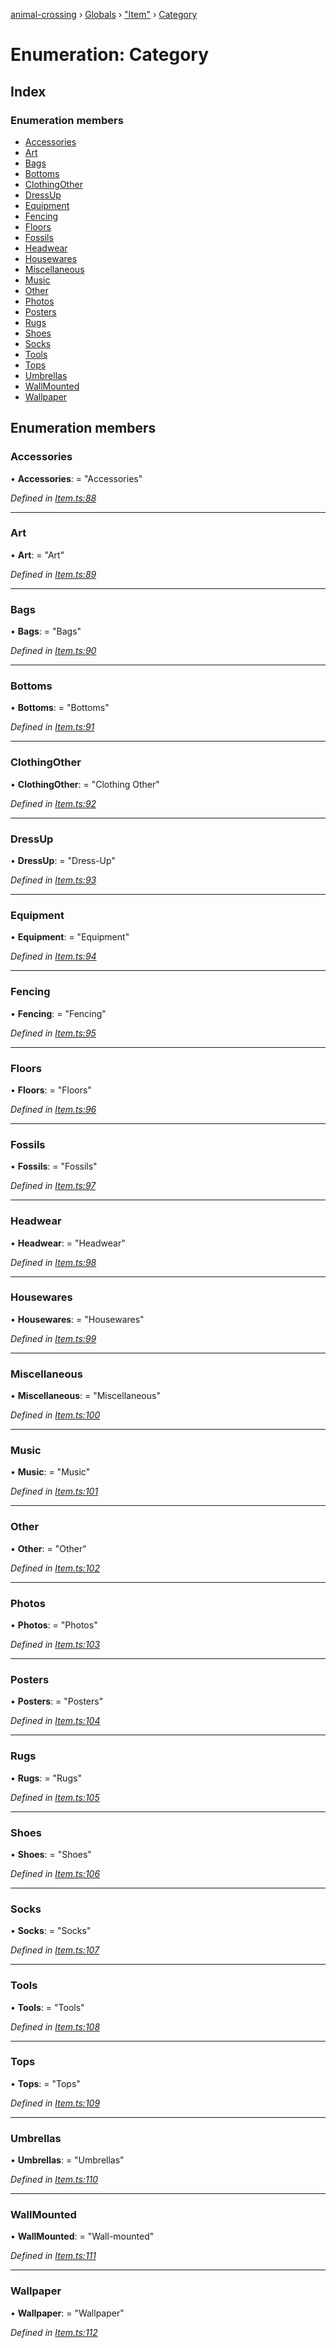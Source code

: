 [animal-crossing](../README.md) › [Globals](../globals.md) › ["Item"](../modules/_item_.md) › [Category](_item_.category.md)

# Enumeration: Category

## Index

### Enumeration members

* [Accessories](_item_.category.md#accessories)
* [Art](_item_.category.md#art)
* [Bags](_item_.category.md#bags)
* [Bottoms](_item_.category.md#bottoms)
* [ClothingOther](_item_.category.md#clothingother)
* [DressUp](_item_.category.md#dressup)
* [Equipment](_item_.category.md#equipment)
* [Fencing](_item_.category.md#fencing)
* [Floors](_item_.category.md#floors)
* [Fossils](_item_.category.md#fossils)
* [Headwear](_item_.category.md#headwear)
* [Housewares](_item_.category.md#housewares)
* [Miscellaneous](_item_.category.md#miscellaneous)
* [Music](_item_.category.md#music)
* [Other](_item_.category.md#other)
* [Photos](_item_.category.md#photos)
* [Posters](_item_.category.md#posters)
* [Rugs](_item_.category.md#rugs)
* [Shoes](_item_.category.md#shoes)
* [Socks](_item_.category.md#socks)
* [Tools](_item_.category.md#tools)
* [Tops](_item_.category.md#tops)
* [Umbrellas](_item_.category.md#umbrellas)
* [WallMounted](_item_.category.md#wallmounted)
* [Wallpaper](_item_.category.md#wallpaper)

## Enumeration members

###  Accessories

• **Accessories**: = "Accessories"

*Defined in [Item.ts:88](https://github.com/Norviah/animal-crossing/blob/e332c53/module/types/Item.ts#L88)*

___

###  Art

• **Art**: = "Art"

*Defined in [Item.ts:89](https://github.com/Norviah/animal-crossing/blob/e332c53/module/types/Item.ts#L89)*

___

###  Bags

• **Bags**: = "Bags"

*Defined in [Item.ts:90](https://github.com/Norviah/animal-crossing/blob/e332c53/module/types/Item.ts#L90)*

___

###  Bottoms

• **Bottoms**: = "Bottoms"

*Defined in [Item.ts:91](https://github.com/Norviah/animal-crossing/blob/e332c53/module/types/Item.ts#L91)*

___

###  ClothingOther

• **ClothingOther**: = "Clothing Other"

*Defined in [Item.ts:92](https://github.com/Norviah/animal-crossing/blob/e332c53/module/types/Item.ts#L92)*

___

###  DressUp

• **DressUp**: = "Dress-Up"

*Defined in [Item.ts:93](https://github.com/Norviah/animal-crossing/blob/e332c53/module/types/Item.ts#L93)*

___

###  Equipment

• **Equipment**: = "Equipment"

*Defined in [Item.ts:94](https://github.com/Norviah/animal-crossing/blob/e332c53/module/types/Item.ts#L94)*

___

###  Fencing

• **Fencing**: = "Fencing"

*Defined in [Item.ts:95](https://github.com/Norviah/animal-crossing/blob/e332c53/module/types/Item.ts#L95)*

___

###  Floors

• **Floors**: = "Floors"

*Defined in [Item.ts:96](https://github.com/Norviah/animal-crossing/blob/e332c53/module/types/Item.ts#L96)*

___

###  Fossils

• **Fossils**: = "Fossils"

*Defined in [Item.ts:97](https://github.com/Norviah/animal-crossing/blob/e332c53/module/types/Item.ts#L97)*

___

###  Headwear

• **Headwear**: = "Headwear"

*Defined in [Item.ts:98](https://github.com/Norviah/animal-crossing/blob/e332c53/module/types/Item.ts#L98)*

___

###  Housewares

• **Housewares**: = "Housewares"

*Defined in [Item.ts:99](https://github.com/Norviah/animal-crossing/blob/e332c53/module/types/Item.ts#L99)*

___

###  Miscellaneous

• **Miscellaneous**: = "Miscellaneous"

*Defined in [Item.ts:100](https://github.com/Norviah/animal-crossing/blob/e332c53/module/types/Item.ts#L100)*

___

###  Music

• **Music**: = "Music"

*Defined in [Item.ts:101](https://github.com/Norviah/animal-crossing/blob/e332c53/module/types/Item.ts#L101)*

___

###  Other

• **Other**: = "Other"

*Defined in [Item.ts:102](https://github.com/Norviah/animal-crossing/blob/e332c53/module/types/Item.ts#L102)*

___

###  Photos

• **Photos**: = "Photos"

*Defined in [Item.ts:103](https://github.com/Norviah/animal-crossing/blob/e332c53/module/types/Item.ts#L103)*

___

###  Posters

• **Posters**: = "Posters"

*Defined in [Item.ts:104](https://github.com/Norviah/animal-crossing/blob/e332c53/module/types/Item.ts#L104)*

___

###  Rugs

• **Rugs**: = "Rugs"

*Defined in [Item.ts:105](https://github.com/Norviah/animal-crossing/blob/e332c53/module/types/Item.ts#L105)*

___

###  Shoes

• **Shoes**: = "Shoes"

*Defined in [Item.ts:106](https://github.com/Norviah/animal-crossing/blob/e332c53/module/types/Item.ts#L106)*

___

###  Socks

• **Socks**: = "Socks"

*Defined in [Item.ts:107](https://github.com/Norviah/animal-crossing/blob/e332c53/module/types/Item.ts#L107)*

___

###  Tools

• **Tools**: = "Tools"

*Defined in [Item.ts:108](https://github.com/Norviah/animal-crossing/blob/e332c53/module/types/Item.ts#L108)*

___

###  Tops

• **Tops**: = "Tops"

*Defined in [Item.ts:109](https://github.com/Norviah/animal-crossing/blob/e332c53/module/types/Item.ts#L109)*

___

###  Umbrellas

• **Umbrellas**: = "Umbrellas"

*Defined in [Item.ts:110](https://github.com/Norviah/animal-crossing/blob/e332c53/module/types/Item.ts#L110)*

___

###  WallMounted

• **WallMounted**: = "Wall-mounted"

*Defined in [Item.ts:111](https://github.com/Norviah/animal-crossing/blob/e332c53/module/types/Item.ts#L111)*

___

###  Wallpaper

• **Wallpaper**: = "Wallpaper"

*Defined in [Item.ts:112](https://github.com/Norviah/animal-crossing/blob/e332c53/module/types/Item.ts#L112)*
